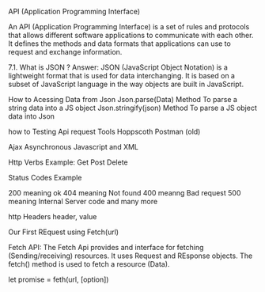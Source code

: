 API (Application Programming Interface)


An API (Application Programming Interface) is a set of rules and protocols that allows different software
applications to communicate with each other. It defines the methods and data formats that applications can use to
request and exchange information.



7.1. What is JSON ?
Answer:
JSON (JavaScript Object Notation) is a lightweight format that is used for data interchanging. It is based on a
subset of JavaScript language in the way objects are built in JavaScript.

How to Acessing Data from Json
Json.parse(Data) Method 
To parse a string data into a JS object
Json.stringify(json) Method
To parse a JS object data into Json


how to Testing Api request
Tools
Hoppscoth
Postman (old)


Ajax
Asynchronous Javascript and XML


Http Verbs
Example:
Get
Post
Delete


Status Codes
Example

200 meaning         ok
404 meaning         Not found
400 meanng          Bad request
500 meaning         Internal Server code
and many more




http Headers
header, value



Our First REquest
using Fetch(url)


Fetch API:
The Fetch Api provides and interface for fetching (Sending/receiving) resources.
 It uses Request and REsponse objects.
  The fetch() method is used to fetch a resource (Data).
   

   let  promise = feth(url, [option])